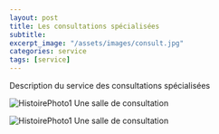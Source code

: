 ```yaml
---
layout: post
title: Les consultations spécialisées
subtitle:
excerpt_image: "/assets/images/consult.jpg"
categories: service
tags: [service]
---
```


Description du service des consultations spécialisées

![HistoirePhoto1](https://ch-clamecy.github.io/JEP2025/assets/images/Salle1CS-2.jpg)  Une salle de consultation


![HistoirePhoto1](https://ch-clamecy.github.io/JEP2025/assets/images/Salle2CS-1.jpg)  Une salle de consultation

